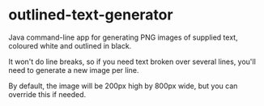 # outlined-text-generator
Java command-line app for generating PNG images of supplied text, coloured white and outlined in black.

It won't do line breaks, so if you need text broken over several lines, you'll need to generate a new image per line.

By default, the image will be 200px high by 800px wide, but you can override this if needed.
